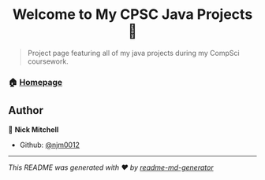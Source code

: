 <h1 align="center">Welcome to My CPSC Java Projects 👋</h1>
<p>
</p>

> Project page featuring all of my java projects during my CompSci coursework.

### 🏠 [Homepage](https://github.com/njm0012/Projects)

## Author

👤 **Nick Mitchell**

* Github: [@njm0012](https://github.com/njm0012)



***
_This README was generated with ❤️ by [readme-md-generator](https://github.com/kefranabg/readme-md-generator)_